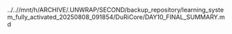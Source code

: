 ../..//mnt/h/ARCHIVE/.UNWRAP/SECOND/backup_repository/learning_system_fully_activated_20250808_091854/DuRiCore/DAY10_FINAL_SUMMARY.md